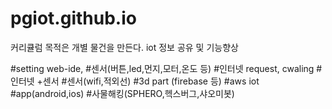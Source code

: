 # pgiot.github.io


커리큘럼
목적은 개별 물건을 만든다. iot 정보 공유 및 기능향상

#setting web-ide,
#센서(버튼,led,먼지,모터,온도 등)
#인터넷 request, cwaling
#인터넷 +센서
#센서(wifi,적외선)
#3d part (firebase 등)
#aws iot
#app(android,ios)
#사물해킹(SPHERO,헥스버그,샤오미봇)
